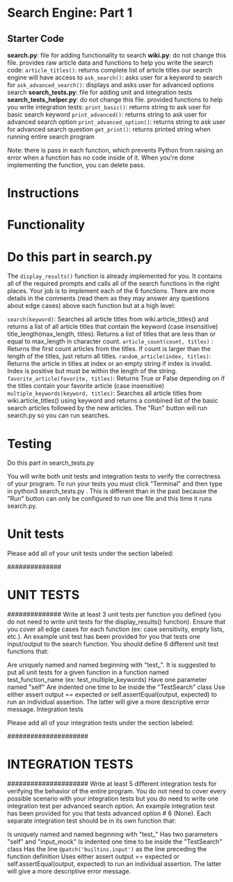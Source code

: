 # Search Engine: Part 1

## Starter Code

**search.py**: file for adding functionality to search
**wiki.py**: do not change this file. provides raw article data and functions to help you write the search code:
`article_titles()`: returns complete list of article titles our search engine will have access to
`ask_search()`: asks user for a keyword to search for
`ask_advanced_search()`: displays and asks user for advanced options search
**search_tests.py**: file for adding unit and integration tests
**search_tests_helper.py**: do not change this file. provided functions to help you write integration
 tests:
`print_basic()`: returns string to ask user for basic search keyword
`print_advanced()`: returns string to ask user for advanced search option
`print_advanced_option()`: returns string to ask user for advanced search question
`get_print()`: returns printed string when running entire search program

Note: there is pass in each function, which prevents Python from raising an error when a function has no code inside of it. When you're done implementing the function, you can delete pass.

# Instructions

# Functionality

# Do this part in search.py

The `display_results()` function is already implemented for you. It contains all of the required prompts and calls all of the search functions in the right places. Your job is to implement each of the 6 functions. There are more details in the comments (read them as they may answer any questions about edge cases) above each function but at a high level:

`search(keyword)`: Searches all article titles from wiki.article_titles() and returns a list of all article titles that contain the keyword (case insensitive)
title_length(max_length, titles): Returns a list of titles that are less than or equal to max_length in character count.
`article_count(count, titles)` : Returns the first count articles from the titles. If count is larger than the length of the titles, just return all titles.
`random_article(index, titles)`: Returns the article in titles at index or an empty string if index is invalid. Index is positive but must be within the length of the string.
`favorite_article(favorite, titles)`: Returns True or False depending on if the titles contain your favorite article (case insensitive)
`multiple_keywords(keyword, titles)`: Searches all article titles from wiki.article_titles() using keyword and returns a combined list of the basic search articles followed by the new articles.
The "Run" button will run search.py so you can run searches.

# Testing

Do this part in search_tests.py

You will write both unit tests and integration tests to verify the correctness of your program. To run your tests you must click "Terminal" and then type in python3 search_tests.py . This is different than in the past because the "Run" button can only be configured to run one file and this time it runs search.py.

# Unit tests

Please add all of your unit tests under the section labeled:

##############
# UNIT TESTS #
##############
Write at least 3 unit tests per function you defined (you do not need to write unit tests for the display_results() function). Ensure that you cover all edge cases for each function (ex: case sensitivity, empty lists, etc.). An example unit test has been provided for you that tests one input/output to the search function. You should define 6 different unit test functions that:

Are uniquely named and named beginning with "test_". It is suggested to put all unit tests for a given function in a function named test_function_name (ex: test_multiple_keywords)
Have one parameter named "self"
Are indented one time to be inside the "TestSearch" class
Use either assert output == expected or self.assertEqual(output, expected) to run an individual assertion. The latter will give a more descriptive error message.
Integration tests

Please add all of your integration tests under the section labeled:

#####################
# INTEGRATION TESTS #
#####################
Write at least 5 different integration tests for verifying the behavior of the entire program. You do not need to cover every possible scenario with your integration tests but you do need to write one integration test per advanced search option. An example integration test has been provided for you that tests advanced option # 6 (None). Each separate integration test should be in its own function that:

Is uniquely named and named beginning with "test_"
Has two parameters "self" and "input_mock"
Is indented one time to be inside the "TestSearch" class
Has the line `@patch('builtins.input')` as the line preceding the function definition
Uses either assert output == expected or self.assertEqual(output, expected) to run an individual assertion. The latter will give a more descriptive error message.
